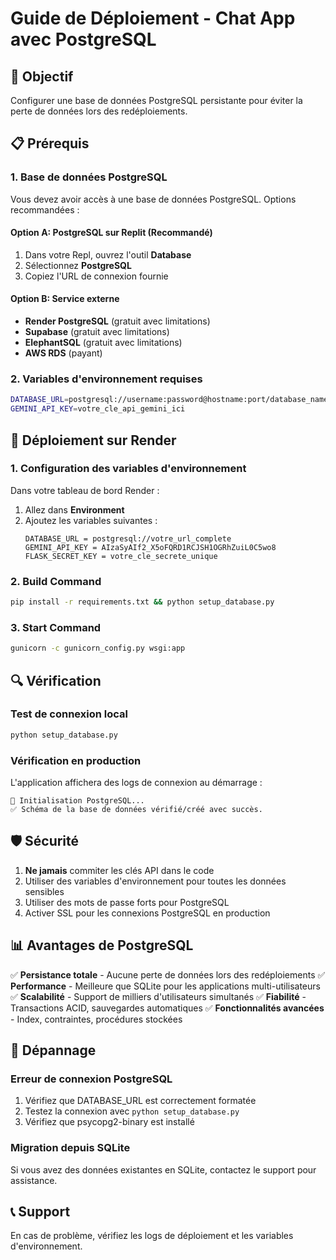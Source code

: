 
# Guide de Déploiement - Chat App avec PostgreSQL

## 🎯 Objectif
Configurer une base de données PostgreSQL persistante pour éviter la perte de données lors des redéploiements.

## 📋 Prérequis

### 1. Base de données PostgreSQL
Vous devez avoir accès à une base de données PostgreSQL. Options recommandées :

#### Option A: PostgreSQL sur Replit (Recommandé)
1. Dans votre Repl, ouvrez l'outil **Database**
2. Sélectionnez **PostgreSQL**
3. Copiez l'URL de connexion fournie

#### Option B: Service externe
- **Render PostgreSQL** (gratuit avec limitations)
- **Supabase** (gratuit avec limitations)
- **ElephantSQL** (gratuit avec limitations)
- **AWS RDS** (payant)

### 2. Variables d'environnement requises

```bash
DATABASE_URL=postgresql://username:password@hostname:port/database_name
GEMINI_API_KEY=votre_cle_api_gemini_ici
```

## 🚀 Déploiement sur Render

### 1. Configuration des variables d'environnement
Dans votre tableau de bord Render :
1. Allez dans **Environment**
2. Ajoutez les variables suivantes :
   ```
   DATABASE_URL = postgresql://votre_url_complete
   GEMINI_API_KEY = AIzaSyAIf2_X5oFQRD1RCJSH1OGRhZuiL0C5wo8
   FLASK_SECRET_KEY = votre_cle_secrete_unique
   ```

### 2. Build Command
```bash
pip install -r requirements.txt && python setup_database.py
```

### 3. Start Command
```bash
gunicorn -c gunicorn_config.py wsgi:app
```

## 🔍 Vérification

### Test de connexion local
```bash
python setup_database.py
```

### Vérification en production
L'application affichera des logs de connexion au démarrage :
```
🔧 Initialisation PostgreSQL...
✅ Schéma de la base de données vérifié/créé avec succès.
```

## 🛡️ Sécurité

1. **Ne jamais** commiter les clés API dans le code
2. Utiliser des variables d'environnement pour toutes les données sensibles
3. Utiliser des mots de passe forts pour PostgreSQL
4. Activer SSL pour les connexions PostgreSQL en production

## 📊 Avantages de PostgreSQL

✅ **Persistance totale** - Aucune perte de données lors des redéploiements
✅ **Performance** - Meilleure que SQLite pour les applications multi-utilisateurs
✅ **Scalabilité** - Support de milliers d'utilisateurs simultanés
✅ **Fiabilité** - Transactions ACID, sauvegardes automatiques
✅ **Fonctionnalités avancées** - Index, contraintes, procédures stockées

## 🔧 Dépannage

### Erreur de connexion PostgreSQL
1. Vérifiez que DATABASE_URL est correctement formatée
2. Testez la connexion avec `python setup_database.py`
3. Vérifiez que psycopg2-binary est installé

### Migration depuis SQLite
Si vous avez des données existantes en SQLite, contactez le support pour assistance.

## 📞 Support
En cas de problème, vérifiez les logs de déploiement et les variables d'environnement.

